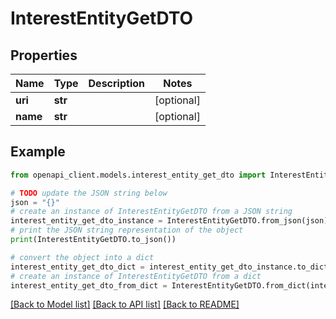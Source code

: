 # InterestEntityGetDTO


## Properties

Name | Type | Description | Notes
------------ | ------------- | ------------- | -------------
**uri** | **str** |  | [optional] 
**name** | **str** |  | [optional] 

## Example

```python
from openapi_client.models.interest_entity_get_dto import InterestEntityGetDTO

# TODO update the JSON string below
json = "{}"
# create an instance of InterestEntityGetDTO from a JSON string
interest_entity_get_dto_instance = InterestEntityGetDTO.from_json(json)
# print the JSON string representation of the object
print(InterestEntityGetDTO.to_json())

# convert the object into a dict
interest_entity_get_dto_dict = interest_entity_get_dto_instance.to_dict()
# create an instance of InterestEntityGetDTO from a dict
interest_entity_get_dto_from_dict = InterestEntityGetDTO.from_dict(interest_entity_get_dto_dict)
```
[[Back to Model list]](../README.md#documentation-for-models) [[Back to API list]](../README.md#documentation-for-api-endpoints) [[Back to README]](../README.md)


